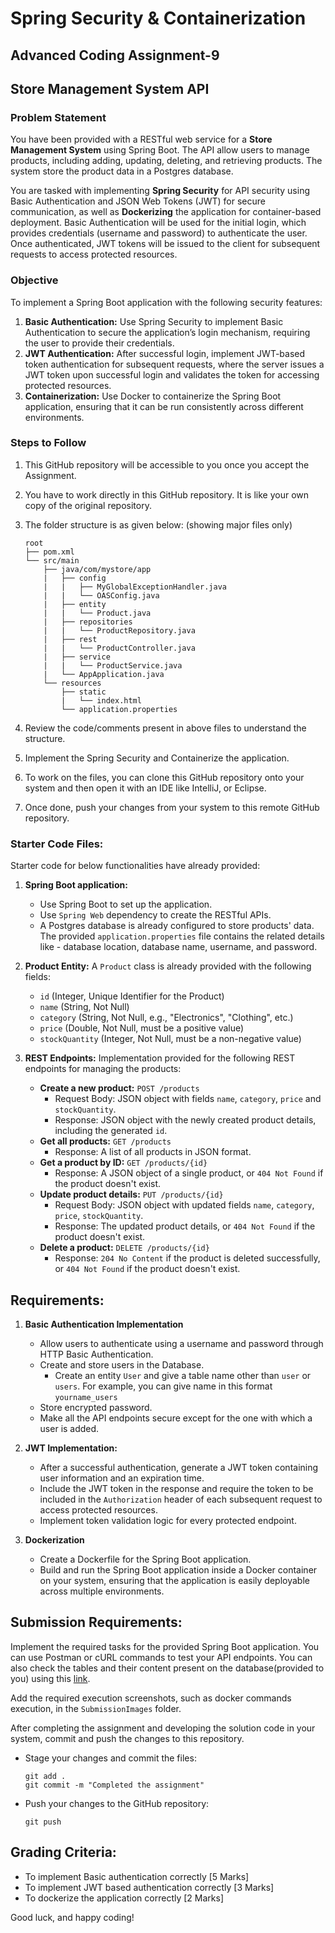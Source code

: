 # Spring Security & Containerization
## Advanced Coding Assignment-9
## Store Management System API

### Problem Statement
You have been provided with a RESTful web service for a **Store Management System** using Spring Boot. The API allow users to manage products, including adding, updating, deleting, and retrieving products. The system store the product data in a Postgres database.

You are tasked with implementing **Spring Security** for API security using Basic Authentication and JSON Web Tokens (JWT) for secure communication, as well as **Dockerizing** the application for container-based deployment. Basic Authentication will be used for the initial login, which provides credentials (username and password) to authenticate the user. Once authenticated, JWT tokens will be issued to the client for subsequent requests to access protected resources.

### Objective
To implement a Spring Boot application with the following security features:

1. **Basic Authentication:** Use Spring Security to implement Basic Authentication to secure the application’s login mechanism, requiring the user to provide their credentials.
2. **JWT Authentication:** After successful login, implement JWT-based token authentication for subsequent requests, where the server issues a JWT token upon successful login and validates the token for accessing protected resources.
3. **Containerization:** Use Docker to containerize the Spring Boot application, ensuring that it can be run consistently across different environments.

### Steps to Follow
1. This GitHub repository will be accessible to you once you accept the Assignment.
2. You have to work directly in this GitHub repository. It is like your own copy of the original repository.

3. The folder structure is as given below: (showing major files only)
   ```
   root
   ├── pom.xml
   └── src/main
       ├── java/com/mystore/app
       |   ├── config
       |   |   ├── MyGlobalExceptionHandler.java
       |   |   └── OASConfig.java
       |   ├── entity
       |   |   └── Product.java
       |   ├── repositories
       |   |   └── ProductRepository.java
       |   ├── rest
       |   |   └── ProductController.java
       |   ├── service
       |   |   └── ProductService.java
       |   └── AppApplication.java
       └── resources
           ├── static
           |   └── index.html
           └── application.properties
   ```

4. Review the code/comments present in above files to understand the structure.
5. Implement the Spring Security and Containerize the application.
7. To work on the files, you can clone this GitHub repository onto your system and then open it with an IDE like IntelliJ, or Eclipse.
8. Once done, push your changes from your system to this remote GitHub repository.

### Starter Code Files:
Starter code for below functionalities have already provided:
1. **Spring Boot application:**
   - Use Spring Boot to set up the application.
   - Use `Spring Web` dependency to create the RESTful APIs.
   - A Postgres database is already configured to store products' data. The provided `application.properties` file contains the related details like - database location, database name, username, and password.

2. **Product Entity:**
   A `Product` class is already provided with the following fields:
   - `id` (Integer, Unique Identifier for the Product)
   - `name` (String, Not Null)
   - `category` (String, Not Null, e.g., "Electronics", "Clothing", etc.)
   - `price` (Double, Not Null, must be a positive value)
   - `stockQuantity` (Integer, Not Null, must be a non-negative value)

3. **REST Endpoints:** Implementation provided for the following REST endpoints for managing the products:
   - **Create a new product:** `POST /products`
     - Request Body: JSON object with fields `name`, `category`, `price` and `stockQuantity`.
     - Response: JSON object with the newly created product details, including the generated `id`.
   - **Get all products:** `GET /products`
     - Response: A list of all products in JSON format.
   - **Get a product by ID:** `GET /products/{id}`
     - Response: A JSON object of a single product, or `404 Not Found` if the product doesn't exist.
   - **Update product details:** `PUT /products/{id}`
     - Request Body: JSON object with updated fields `name`, `category`, `price`, `stockQuantity`.
     - Response: The updated product details, or `404 Not Found` if the product doesn't exist.
   - **Delete a product:** `DELETE /products/{id}`
     - Response: `204 No Content` if the product is deleted successfully, or `404 Not Found` if the product doesn't exist.


## Requirements:
1. **Basic Authentication Implementation**
   
   - Allow users to authenticate using a username and password through HTTP Basic Authentication.
   - Create and store users in the Database.
      - Create an entity `User` and give a table name other than `user` or `users`. For example, you can give name in this format `yourname_users`
   - Store encrypted password.
   - Make all the API endpoints secure except for the one with which a user is added.

2. **JWT Implementation:**
   - After a successful authentication, generate a JWT token containing user information and an expiration time.
   - Include the JWT token in the response and require the token to be included in the `Authorization` header of each subsequent request to access protected resources.
   - Implement token validation logic for every protected endpoint.

3. **Dockerization**

   - Create a Dockerfile for the Spring Boot application.
   - Build and run the Spring Boot application inside a Docker container on your system, ensuring that the application is easily deployable across multiple environments.


## Submission Requirements:
Implement the required tasks for the provided Spring Boot application. You can use Postman or cURL commands to test your API endpoints. You can also check the tables and their content present on the database(provided to you) using this [link](https://yrajm1997-accessing-db.hf.space).

Add the required execution screenshots, such as docker commands execution, in the `SubmissionImages` folder.

After completing the assignment and developing the solution code in your system, commit and push the changes to this repository. 
  - Stage your changes and commit the files:
    ```
    git add .
    git commit -m "Completed the assignment"
    ```
  - Push your changes to the GitHub repository:
    ```
    git push
    ```

## Grading Criteria:
- To implement Basic authentication correctly [5 Marks]
- To implement JWT based authentication correctly [3 Marks]
- To dockerize the application correctly [2 Marks]

Good luck, and happy coding!
